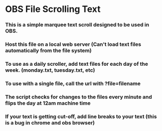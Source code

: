# OBS File Scrolling Text

### This is a simple marquee text scroll designed to be used in OBS.  

### Host  this file on a local web server (Can't load text files automatically from the file system)

### To use as a daily scroller, add text files for each day of the week. (monday.txt, tuesday.txt, etc)

### To use with a single file, call the url with ?file=filename

### The script checks for changes to the files every minute and flips the day at 12am machine time

### If your text is getting cut-off, add line breaks to your text (this is a bug in chrome and obs browser)
